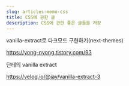 ```yaml
---
slug: articles-memo-css
title: CSS에 관한 글
description: CSS에 관한 좋은 글들을 저장
---
```


vanilla-extract로 다크모드 구현하기(next-themes)

https://yong-nyong.tistory.com/93

단테의 vanilla extract

https://velog.io/@jay/vanilla-extract-3

